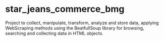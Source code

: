 # star_jeans_commerce_bmg
Project to collect, manipulate, transform, analyze and store data, applying WebScraping methods using the BeatfullSoup library for browsing, searching and collecting data in HTML objects.
